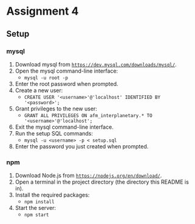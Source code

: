 # Assignment 4

## Setup

### mysql

1. Download mysql from [`https://dev.mysql.com/downloads/mysql/`](https://dev.mysql.com/downloads/mysql/).
2. Open the mysql command-line interface:
   * ```mysql -u root -p```
3. Enter the root password when prompted.
4. Create a new user:
   * `CREATE USER '<username>'@'localhost' IDENTIFIED BY '<password>';`
5. Grant privileges to the new user:
   * `GRANT ALL PRIVILEGES ON afm_interplanetary.* TO '<username>'@'localhost';`
6. Exit the mysql command-line interface.
7. Run the setup SQL commands:
   * `mysql -u <username> -p < setup.sql`
8. Enter the password you just created when prompted. 

### npm

1. Download Node.js from [`https://nodejs.org/en/download/`](https://nodejs.org/en/download/).
2. Open a terminal in the project directory (the directory this README is in).
3. Install the required packages:
   * `npm install`
4. Start the server:
   * `npm start`

<!-- 
## Usage

### Home Page

1. Navigate to [`http://localhost:8080/`](http://localhost:8080/) in your browser.

### Sign Up Page

1. From the `Home` page, click the `Sign Up` link in the upper-right corner of the page.
   * Alternatively, navigate to [`http://localhost:8080/signup`](http://localhost:8080/signup) in your browser.
2. Create a new accout following the message in the form.
3. Click the `Create Account` button.
   * If any error messages appear, correct them and click the `Create Account` button again.

### Login Page

1. Once you have successfully created a new account, you will be automatically redirected to the `Login` page.
   * Alternatively, navigate to [`http://localhost:8080/login`](http://localhost:8080/login) in your browser.
   * Or, click the `Login` link in the upper-right corner of any other page.
2. Enter the username and password that you just created.
3. Click the `Login` button.
   * If any error messages appear, correct them and click the `Login` button again.

### Home Page (Logged In)

1. Once you have successfully logged in to your account, you will be automatically redirected back to the `Home` page.
2. If you attempt to navigate to the `Sign Up` or `Login` page you will be immediately redirected back to the `Home` page.
3. Click the `Logout` link in the upper-right corner of the page to log out.

### Reset Password Page

1. Navigate to the `Login` page.
   * Alternatively, navigate to [`http://localhost:8080/reset`](http://localhost:8080/reset) in your browser.
2. Enter your username and click the `Submit` button.
   * If any error messages appear, correct them and click the `Submit` button again.
3. Answer your security question and enter a new password.
4. Click the `Reset Password` button.
   * If any error messages appear, correct them and click the `Reset Password` button again.
5. You will automatically be redirected to the `Login` page where you can log in with your new credentials. -->
